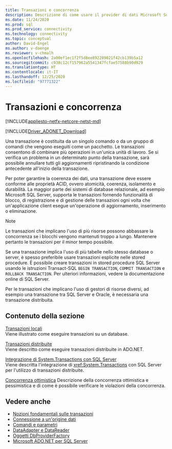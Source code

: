 ```yaml
---
title: Transazioni e concorrenza
description: Descrizione di come usare il provider di dati Microsoft SqlClient per SQL Server con transazioni e concorrenza.
ms.date: 11/24/2020
ms.prod: sql
ms.prod_service: connectivity
ms.technology: connectivity
ms.topic: conceptual
author: David-Engel
ms.author: v-daenge
ms.reviewer: v-chmalh
ms.openlocfilehash: 2a00ef1ec1f2f5d8ee892289021f42cb139b5a12
ms.sourcegitcommit: c938c12cf157962a5541347fcfae57588b90d929
ms.translationtype: HT
ms.contentlocale: it-IT
ms.lasthandoff: 12/25/2020
ms.locfileid: "97771322"
---
```

# <a name="transactions-and-concurrency"></a>Transazioni e concorrenza

[!INCLUDE[appliesto-netfx-netcore-netst-md](../../includes/appliesto-netfx-netcore-netst-md.md)]

[!INCLUDE[Driver_ADONET_Download](../../includes/driver_adonet_download.md)]

Una transazione è costituita da un singolo comando o da un gruppo di comandi che vengono eseguiti come un pacchetto. Le transazioni consentono di combinare più operazioni in un'unica unità di lavoro. Se si verifica un problema in un determinato punto della transazione, sarà possibile annullare tutti gli aggiornamenti ripristinando la condizione antecedente all'inizio della transazione.

Per poter garantire la coerenza dei dati, una transazione deve essere conforme alle proprietà ACID, ovvero atomicità, coerenza, isolamento e durabilità. La maggior parte dei sistemi di database relazionale, ad esempio Microsoft SQL Server, supporta le transazioni fornendo funzionalità di blocco, di registrazione e di gestione delle transazioni ogni volta che un'applicazione client esegue un'operazione di aggiornamento, inserimento o eliminazione.

> [!NOTE]
> Le transazioni che implicano l'uso di più risorse possono abbassare la concorrenza se i blocchi vengono mantenuti troppo a lungo. Mantenere pertanto le transazioni per il minor tempo possibile.  

Se una transazione implica l'uso di più tabelle nello stesso database o server, è spesso preferibile usare transazioni esplicite nelle stored procedure. È possibile creare transazioni in stored procedure SQL Server usando le istruzioni Transact-SQL `BEGIN TRANSACTION`, `COMMIT TRANSACTION` e `ROLLBACK TRANSACTION`. Per ulteriori informazioni, vedere la documentazione online di SQL Server.

Per le transazioni che implicano l'uso di gestori di risorse diversi, ad esempio una transazione tra SQL Server e Oracle, è necessaria una transazione distribuita.

## <a name="in-this-section"></a>Contenuto della sezione

[Transazioni locali](local-transactions.md)  
Viene illustrato come eseguire transazioni su un database.  
  
[Transazioni distribuite](distributed-transactions.md)  
Viene descritto come eseguire transazioni distribuite in ADO.NET.  
  
[Integrazione di System.Transactions con SQL Server](system-transactions-integration-with-sql-server.md)  
Viene descritta l'integrazione di <xref:System.Transactions> con SQL Server per l'utilizzo di transazioni distribuite.  
  
[Concorrenza ottimistica](optimistic-concurrency.md) Descrizione della concorrenza ottimistica e pessimistica e di come è possibile verificare le violazioni della concorrenza.  

## <a name="see-also"></a>Vedere anche

- [Nozioni fondamentali sulle transazioni](/dotnet/framework/data/transactions/transaction-fundamentals)
- [Connessione a un'origine dati](connecting-to-data-source.md)
- [Comandi e parametri](commands-parameters.md)
- [DataAdapter e DataReader](dataadapters-datareaders.md)
- [Oggetti DbProviderFactory](dbproviderfactories.md)
- [Microsoft ADO.NET per SQL Server](microsoft-ado-net-sql-server.md)
